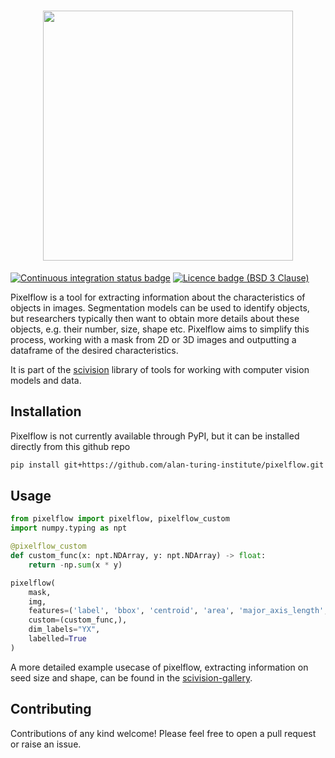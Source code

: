<h1 align="center">
  <img src="https://github.com/alan-turing-institute/pixelflow/assets/8217795/c1ccd706-3c6f-4a0a-840e-dff8fd00c282" width=400 />
</h1>

[![Continuous integration status badge](https://github.com/alan-turing-institute/pixelflow/actions/workflows/tests.yml/badge.svg)](https://github.com/alan-turing-institute/pixelflow/actions/workflows/tests.yml)
[![Licence badge (BSD 3 Clause)](https://img.shields.io/badge/License-BSD_3--Clause-blue.svg)](https://github.com/alan-turing-institute/pixelflow/blob/main/LICENSE)

Pixelflow is a tool for extracting information about the characteristics of objects in images. Segmentation models can be used to identify objects, but researchers typically then want to obtain more details about these objects, e.g. their number, size, shape etc. Pixelflow aims to simplify this process, working with a mask from 2D or 3D images and outputting a dataframe of the desired characteristics.

It is part of the [scivision](https://sci.vision) library of tools for working with computer vision models and data.

## Installation
Pixelflow is not currently available through PyPI, but it can be installed directly from this github repo

```bash
pip install git+https://github.com/alan-turing-institute/pixelflow.git
```

## Usage

``` python
from pixelflow import pixelflow, pixelflow_custom
import numpy.typing as npt

@pixelflow_custom
def custom_func(x: npt.NDArray, y: npt.NDArray) -> float:
    return -np.sum(x * y)

pixelflow(
    mask,
    img,
    features=('label', 'bbox', 'centroid', 'area', 'major_axis_length', 'orientation', 'image_intensity'),
    custom=(custom_func,),
    dim_labels="YX",
    labelled=True
)
```

A more detailed example usecase of pixelflow, extracting information on seed size and shape, can be found in the [scivision-gallery](https://github.com/scivision-gallery/pixelflow_seed_demo).

## Contributing
Contributions of any kind welcome! Please feel free to open a pull request or raise an issue.
